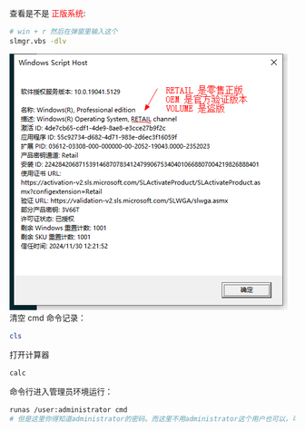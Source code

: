 查看是不是 <span style="color:red" >正版系统</span>:

```bash
# win + r 然后在弹窗里输入这个
slmgr.vbs -dlv
```

![](./winversion.png)
清空 cmd 命令记录：

```powershell
cls
```

打开计算器

```powershell
calc
```

命令行进入管理员环境运行：

```bash
runas /user:administrator cmd
# 但是这里你得知道administrator的密码。而这里不用administrator这个用户也可以，可以用同在一个管理组中的其他用户来启动cmd也是可以的，权限同样是管理员，比如administrators中还有一个用户叫：abc 那么可以用命令：runas /user:abc cmd。这个时候只要输入abc用户的登录密码即可。
```
